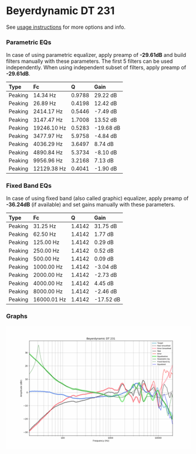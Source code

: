 # Beyerdynamic DT 231
See [usage instructions](https://github.com/jaakkopasanen/AutoEq#usage) for more options and info.

### Parametric EQs
In case of using parametric equalizer, apply preamp of **-29.61dB** and build filters manually
with these parameters. The first 5 filters can be used independently.
When using independent subset of filters, apply preamp of **-29.61dB**.

| Type    | Fc          |      Q | Gain      |
|:--------|:------------|:-------|:----------|
| Peaking | 14.34 Hz    | 0.9788 | 29.22 dB  |
| Peaking | 26.89 Hz    | 0.4198 | 12.42 dB  |
| Peaking | 2414.17 Hz  | 0.5446 | -7.49 dB  |
| Peaking | 3147.47 Hz  | 1.7008 | 13.52 dB  |
| Peaking | 19246.10 Hz | 0.5283 | -19.68 dB |
| Peaking | 3477.97 Hz  | 5.9758 | -4.84 dB  |
| Peaking | 4036.29 Hz  | 3.6497 | 8.74 dB   |
| Peaking | 4890.84 Hz  | 5.3734 | -8.10 dB  |
| Peaking | 9956.96 Hz  | 3.2168 | 7.13 dB   |
| Peaking | 12129.38 Hz | 0.4041 | -1.90 dB  |

### Fixed Band EQs
In case of using fixed band (also called graphic) equalizer, apply preamp of **-36.24dB**
(if available) and set gains manually with these parameters.

| Type    | Fc          |      Q | Gain      |
|:--------|:------------|:-------|:----------|
| Peaking | 31.25 Hz    | 1.4142 | 31.75 dB  |
| Peaking | 62.50 Hz    | 1.4142 | 1.77 dB   |
| Peaking | 125.00 Hz   | 1.4142 | 0.29 dB   |
| Peaking | 250.00 Hz   | 1.4142 | 0.52 dB   |
| Peaking | 500.00 Hz   | 1.4142 | 0.09 dB   |
| Peaking | 1000.00 Hz  | 1.4142 | -3.04 dB  |
| Peaking | 2000.00 Hz  | 1.4142 | -2.73 dB  |
| Peaking | 4000.00 Hz  | 1.4142 | 4.45 dB   |
| Peaking | 8000.00 Hz  | 1.4142 | -2.46 dB  |
| Peaking | 16000.01 Hz | 1.4142 | -17.52 dB |

### Graphs
![](./Beyerdynamic%20DT%20231.png)